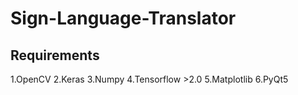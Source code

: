 # Sign-Language-Translator
## Requirements
1.OpenCV
2.Keras
3.Numpy
4.Tensorflow >2.0
5.Matplotlib
6.PyQt5
